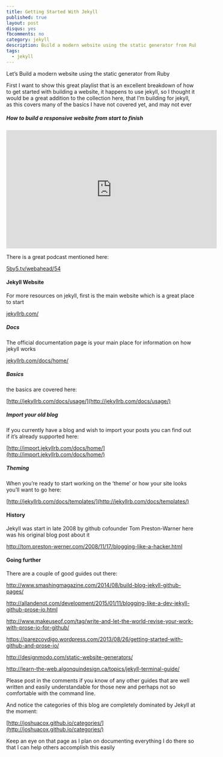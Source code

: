 ```yaml
---
title: Getting Started With Jekyll
published: true
layout: post
disqus: yes
fbcomments: no
category: jekyll
description: Build a modern website using the static generator from Ruby
tags: 
  - jekyll
---
```


Let’s Build a modern website using the static generator from Ruby

First I want to show this great playlist that is an excellent breakdown of how to get started with building a website, it happens to use jekyll, so I thought it would be a great addition to the collection here, that I’m building for jekyll, as this covers many of the basics I have not covered yet, and may not ever

##### How to build a responsive website from start to finish

<iframe width="560" height="315" src="https://www.youtube.com/embed/videoseries?list=PLqGj3iMvMa4KQZUkRjfwMmTq_f1fbxerI" frameborder="0" allowfullscreen></iframe>

There is a great podcast mentioned here:

[5by5.tv/webahead/54](http://5by5.tv/webahead/54)

#### Jekyll Website

For more resources on jekyll, first is the main website which is a great place to start

[jekyllrb.com/](http://jekyllrb.com/)

##### Docs

The official documentation page is your main place for information on how jekyll works

[jekyllrb.com/docs/home/](http://jekyllrb.com/docs/home/)

##### Basics

the basics are covered here:

[http://jekyllrb.com/docs/usage/](http://jekyllrb.com/docs/usage/)

##### Import your old blog

If you currently have a blog and wish to import your posts you can find out if it’s already supported here:

[http://import.jekyllrb.com/docs/home/](http://import.jekyllrb.com/docs/home/)

##### Theming

When you’re ready to start working on the ‘theme’ or how your site looks you’ll want to go here:

[http://jekyllrb.com/docs/templates/](http://jekyllrb.com/docs/templates/)

#### History

Jekyll was start in late 2008 by github cofounder Tom Preston-Warner here was his original blog post about it

<http://tom.preston-werner.com/2008/11/17/blogging-like-a-hacker.html>

#### Going further

There are a couple of good guides out there:

<http://www.smashingmagazine.com/2014/08/build-blog-jekyll-github-pages/>

<http://allandenot.com/development/2015/01/11/blogging-like-a-dev-jekyll-github-prose-io.html>

<http://www.makeuseof.com/tag/write-and-let-the-world-revise-your-work-with-prose-io-for-github/>

<https://parezcoydigo.wordpress.com/2013/08/26/getting-started-with-github-and-prose-io/>

<http://designmodo.com/static-website-generators/>

<http://learn-the-web.algonquindesign.ca/topics/jekyll-terminal-guide/>

Please post in the comments if you know of any other guides that are well written and easily understandable for those new and perhaps not so comfortable with the command line.

And notice the categories of this blog are completely dominated by Jekyll at the moment:

[http://joshuacox.github.io/categories/](http://joshuacox.github.io/categories/)

Keep an eye on that page as I plan on documenting everything I do there so that I can help others accomplish this easily
